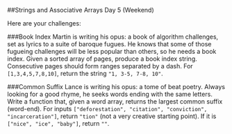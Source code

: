 ##Strings and Associative Arrays Day 5 (Weekend)

Here are your challenges:

###Book Index
Martin is writing his opus: a book of algorithm challenges, set as lyrics to a suite of baroque fugues. He knows that some of those fugueing challenges will be less popular than others, so he needs a book index. Given a sorted array of pages, produce a book index string. Consecutive pages should form ranges separated by a dash. For `[1,3,4,5,7,8,10]`, return the string `"1, 3-5, 7-8, 10"`.

###Common Suffix
Lance is writing his opus: a tome of beat poetry. Always looking for a good rhyme, he seeks words ending with the same letters. Write a function that, given a word array, returns the largest common suffix (word-end). For inputs `["deforestation", "citation", "conviction", "incarceration"]`, return `"tion"` (not a very creative starting point). If it is `["nice", "ice", "baby"]`, return `""`.
